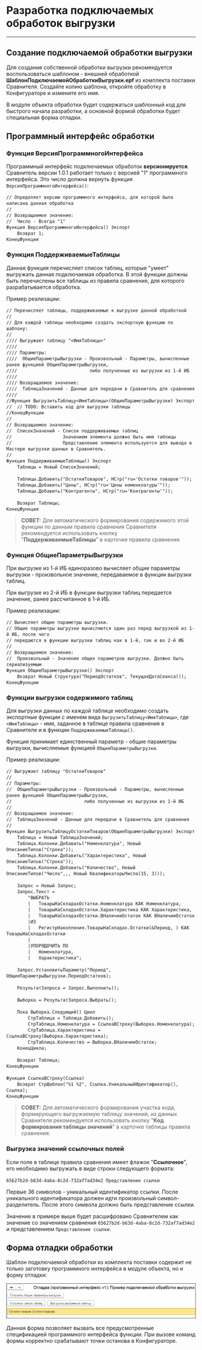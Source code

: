 # Разработка подключаемых обработок выгрузки
---

## Создание подключаемой обработки выгрузки
Для создания собственной обработки выгрузки рекомендуется воспользоваться шаблоном - внешней обработкой **ШаблонПодключаемойОбработкиВыгрузки.epf** из комплекта поставки Сравнителя. Создайте копию шаблона, откройте обработку в Конфигураторе и измените его имя.

В модуле объекта обработки будет содержаться шаблонный код для быстрого начала разработки, а основной формой обработки будет специальная форма отладки.

## Программный интерфейс обработки
### Функция ВерсияПрограммногоИнтерфейса
Программный интерфейс подключаемых обработок **версионируется**. Сравнитель версии 1.0.1 работает только с версией "1" программного интерфейса. Это число должна вернуть функция `ВерсияПрограммногоИнтерфейса()`:

```
// Определяет версию программного интерфейса, для которой была написана данная обработка
// 
// Возвращаемое значение:
//  Число - Всегда "1"
Функция ВерсияПрограммногоИнтерфейса() Экспорт
	Возврат 1;
КонецФункции
```

### Функция ПоддерживаемыеТаблицы
Данная функция перечисляет список таблиц, которые "умеет" выгружать данная подключаемая обработка. В этой функции должны быть перечислены все таблицы из правила сравнения, для которого разрабатывается обработка.

Пример реализации:

```
// Перечисляет таблицы, поддерживаемые к выгрузке данной обработкой
//
// Для каждой таблицы необходимо создать экспортную функцию по шаблону:
//
//// Выгружает таблицу "<ИмяТаблицы>"
////
//// Параметры:
////  ОбщиеПараметрыВыгрузки - Произвольный - Параметры, вычисленные ранее функцией ОбщиеПараметрыВыгрузки,
////                           либо полученные из выгрузки из 1-й ИБ
////
//// Возвращаемое значение:
////  ТаблицаЗначений - Данные для передачи в Сравнитель для сравнения
////
//Функция ВыгрузитьТаблицу<ИмяТаблицы>(ОбщиеПараметрыВыгрузки) Экспорт
//	// TODO: Вставить код для выгрузки таблицы
//КонецФункции
// 
// Возвращаемое значение:
//  СписокЗначений - Список поддерживаемых таблиц
//                   Значением элемента должно быть имя таблицы
//                   Представление элемента используется для вывода в Мастере выгрузки данных в Сравнитель.
//
Функция ПоддерживаемыеТаблицы() Экспорт
	Таблицы = Новый СписокЗначений;
	
	Таблицы.Добавить("ОстаткиТоваров", НСтр("ru='Остатки товаров'"));
	Таблицы.Добавить("Цены", НСтр("ru='Цены номенклатуры'"));
	Таблицы.Добавить("Контрагенты", НСтр("ru='Контрагенты'"));
	
	Возврат Таблицы;
КонецФункции
```

> **СОВЕТ:** Для автоматического формирования содержимого этой функции по данным правила сравнения Сравнителя рекомендуется использовать кнопку "**ПоддерживаемыеТаблицы**" в карточке правила сравнения.

### Функция ОбщиеПараметрыВыгрузки
При выгрузке из 1-й ИБ единоразово вычисляет общие параметры выгрузки - произвольное значение, передаваемое в функции выгрузки таблиц.

При выгрузке из 2-й ИБ в функции выгрузки таблиц передается значение, ранее рассчитанное в 1-й ИБ.

Пример реализации:

```
// Вычисляет общие параметры выгрузки.
// Общие параметры выгрузки вычисляются один раз перед выгрузкой из 1-й ИБ, после чего
// передаются в функции выгрузки таблиц как в 1-й, так и во 2-й ИБ
// 
// Возвращаемое значение:
//  Произвольный - Значение общих параметров выгрузки. Должно быть сериализуемым
Функция ОбщиеПараметрыВыгрузки() Экспорт
	Возврат Новый Структура("ПериодОстатков", ТекущаяДатаСеанса());
КонецФункции
```

### Функции выгрузки содержимого таблиц
Для выгрузки данных по каждой таблице необходимо создать экспортные функции с именем вида `ВыгрузитьТаблицу<ИмяТаблицы>`, где `<ИмяТаблицы>` - имя, заданное в таблице правила сравнения в Сравнителе и в функции `ПоддерживаемыеТаблицы()`.

Функция принимает единственный параметр - общие параметры выгрузки, вычисляемые функцией `ОбщиеПараметрыВыгрузки`.

Пример реализации:

```
// Выгружает таблицу "ОстаткиТоваров"
//
// Параметры:
//  ОбщиеПараметрыВыгрузки - Произвольный - Параметры, вычисленные ранее функцией ОбщиеПараметрыВыгрузки,
//                           либо полученные из выгрузки из 1-й ИБ
//
// Возвращаемое значение:
//  ТаблицаЗначений - Данные для передачи в Сравнитель для сравнения
//
Функция ВыгрузитьТаблицуОстаткиТоваров(ОбщиеПараметрыВыгрузки) Экспорт
	Таблица = Новый ТаблицаЗначений;
	Таблица.Колонки.Добавить("Номенклатура", Новый ОписаниеТипов("Строка"));
	Таблица.Колонки.Добавить("Характеристика", Новый ОписаниеТипов("Строка"));
	Таблица.Колонки.Добавить("Количество", Новый ОписаниеТипов("Число",,, Новый КвалификаторыЧисла(15, 3)));
	
	Запрос = Новый Запрос;
	Запрос.Текст = 
		"ВЫБРАТЬ
		|	ТоварыНаСкладахОстатки.Номенклатура КАК Номенклатура,
		|	ТоварыНаСкладахОстатки.Характеристика КАК Характеристика,
		|	ТоварыНаСкладахОстатки.ВНаличииОстаток КАК ВНаличииОстаток
		|ИЗ
		|	РегистрНакопления.ТоварыНаСкладах.Остатки(&Период, ) КАК ТоварыНаСкладахОстатки
		|
		|УПОРЯДОЧИТЬ ПО
		|	Номенклатура,
		|	Характеристика";
	
	Запрос.УстановитьПараметр("Период", ОбщиеПараметрыВыгрузки.ПериодОстатков);
	
	РезультатЗапроса = Запрос.Выполнить();
	
	Выборка = РезультатЗапроса.Выбрать();
	
	Пока Выборка.Следующий() Цикл
		СтрТаблица = Таблица.Добавить();
		СтрТаблица.Номенклатура = СсылкаВСтроку(Выборка.Номенклатура);
		СтрТаблица.Характеристика = СсылкаВСтроку(Выборка.Характеристика);
		СтрТаблица.Количество = Выборка.ВНаличииОстаток;
	КонецЦикла;
	
	Возврат Таблица;
КонецФункции

Функция СсылкаВСтроку(Ссылка)
	Возврат СтрШаблон("%1 %2", Ссылка.УникальныйИдентификатор(), Ссылка);
КонецФункции
```

> **СОВЕТ:** Для автоматического формирования участка кода, формирующего выгружаемую таблицу значений, из данных Сравнителя рекомендуется использовать кнопку "**Код формирования таблицы значений**" в карточке таблицы правила сравнения.

### Выгрузка значений ссылочных полей
Если поле в таблице правила сравнения имеет флажок "**Ссылочное**", его необходимо выгружать в виде строки следующего формата:

`65627b2d-b63d-4aba-8c2d-732af7ad34e2 Представление ссылки`

Первые 36 символов - уникальный идентификатор ссылки. После уникального идентификатора должен идти произвольный символ-разделитель. После этого символа должно быть представление ссылки.

Значение в примере выше будет расшифровано Сравнителем как значение со значением сравнения `65627b2d-b63d-4aba-8c2d-732af7ad34e2` и представлением `Представление ссылки`.

## Форма отладки обработки
Шаблон подключаемой обработки из комплекта поставки содержит не только заготовку программного интерфейса в модуле объекта, но и форму отладки:

![Форма отладки](data-export-epf_img/debug-form.png)

Данная форма позволяет вызвать все предусмотренные спецификацией программного интерфейса функции. При вызове команд формы корректно срабатывают точки останова в Конфигураторе.